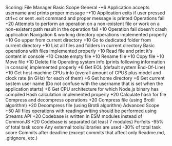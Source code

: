 Scoring: File Manager
Basic Scope
General -+6 Application accepts username and prints proper message -+10 Application exits if user pressed ctrl+c or sent .exit command and proper message is printed
Operations fail
+20 Attempts to perform an operation on a non-existent file or work on a non-existent path result in the operation fail
+10 Operation fail doesn't crash application
Navigation & working directory operations implemented properly
+10 Go upper from current directory
+10 Go to dedicated folder from current directory
+10 List all files and folders in current directory
Basic operations with files implemented properly
+10 Read file and print it's content in console
+10 Create empty file
+10 Rename file
+10 Copy file
+10 Move file
+10 Delete file
Operating system info (prints following information in console) implemented properly
+6 Get EOL (default system End-Of-Line)
+10 Get host machine CPUs info (overall amount of CPUS plus model and clock rate (in GHz) for each of them)
+6 Get home directory
+6 Get current system user name (Do not confuse with the username that is set when the application starts)
+6 Get CPU architecture for which Node.js binary has compiled
Hash calculation implemented properly
+20 Calculate hash for file
Compress and decompress operations
+20 Compress file (using Brotli algorithm)
+20 Decompress file (using Brotli algorithm)
Advanced Scope
+50 All files operations with reading/writing should be performed using Streams API
+20 Codebase is written in ESM modules instead of CommonJS
+20 Codebase is separated (at least 7 modules)
Forfeits
-95% of total task score Any external tools/libraries are used
-30% of total task score Commits after deadline (except commits that affect only Readme.md, .gitignore, etc.)
